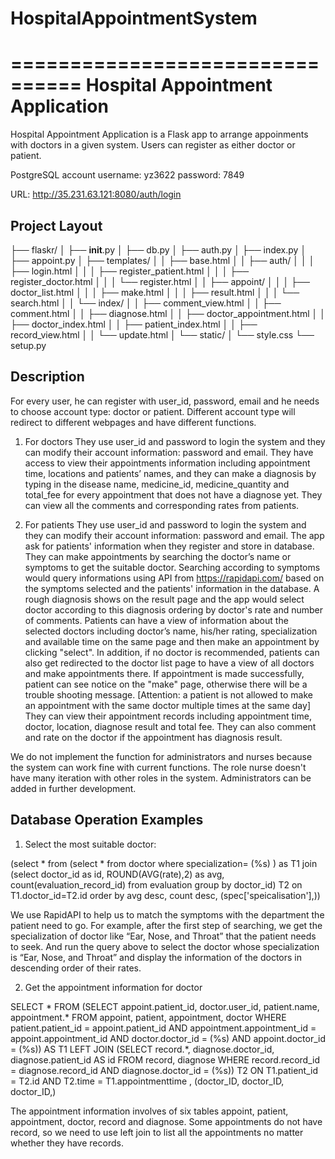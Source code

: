 # HospitalAppointmentSystem
================================
Hospital Appointment Application
================================

Hospital Appointment Application is a Flask app to arrange appoinments with doctors in a given system. Users can register as either doctor or patient. 

PostgreSQL account
username: yz3622
password: 7849

URL: http://35.231.63.121:8080/auth/login

Project Layout
--------------
├── flaskr/
│   ├── __init__.py
│   ├── db.py
│   ├── auth.py
│   ├── index.py
│   ├── appoint.py
│   ├── templates/
│   │   ├── base.html
│   │   ├── auth/
│   │   │   ├── login.html
│   │   │   ├── register_patient.html
│   │   │   ├── register_doctor.html
│   │   │   └── register.html
│   │   ├── appoint/
│   │   │   ├── doctor_list.html
│   │   │   ├── make.html
│   │   │   ├── result.html
│   │   │   └── search.html
│   │   └── index/
│   │       ├── comment_view.html
│   │       ├── comment.html
│   │       ├── diagnose.html
│   │       ├── doctor_appointment.html
│   │       ├── doctor_index.html
│   │       ├── patient_index.html
│   │       ├── record_view.html
│   │       └── update.html
│   └── static/
│       └── style.css
└── setup.py


Description
-----------
For every user, he can register with user_id, password, email and he needs to choose account type: doctor or patient. Different account type will redirect to different webpages and have different functions.  

1. For doctors
They use user_id and password to login the system and they can modify their account information: password and email. 
They have access to view their appointments information including appointment time, locations and patients’ names, and they can make a diagnosis by typing in the disease name, medicine_id, medicine_quantity and total_fee for every appointment that does not have a diagnose yet.
They can view all the comments and corresponding rates from patients. 

2. For patients
They use user_id and password to login the system and they can modify their account information: password and email. The app ask for patients' information when they register and store in database.
They can make appointments by searching the doctor’s name or symptoms to get the suitable doctor. Searching according to symptoms would query informations using API from https://rapidapi.com/ based on the symptoms selected and the patients' information in the database. A rough diagnosis shows on the result page and the app would select doctor according to this diagnosis ordering by doctor's rate and number of comments. Patients can have a view of information about the selected doctors including doctor’s name, his/her rating, specialization and available time on the same page and then make an appointment by clicking "select". In addition, if no doctor is recommended, patients can also get redirected to the doctor list page to have a view of all doctors and make appointments there. If appointment is made successfully, patient can see notice on the "make" page, otherwise there will be a trouble shooting message.
[Attention: a patient is not allowed to make an appointment with the same doctor multiple times at the same day]
They can view their appointment records including appointment time, doctor, location, diagnose result and total fee. They can also comment and rate on the doctor if the appointment has diagnosis result. 

We do not implement the function for administrators and nurses because the system can work fine with current functions. The role nurse doesn't have many iteration with other roles in the system. Administrators can be added in further development. 


Database Operation Examples
---------------------------
1. Select the most suitable doctor:

(select * from (select * from doctor where specialization= (%s) ) as T1 
join (select doctor_id as id, ROUND(AVG(rate),2) as avg, count(evaluation_record_id) from evaluation 
group by doctor_id) T2 on T1.doctor_id=T2.id 
order by avg desc, count desc, (spec['speicalisation'],))

We use RapidAPI to help us to match the symptoms with the department the patient need to go. For example, after the first step of searching, we get the specialization of doctor like “Ear, Nose, and Throat” that the patient needs to seek. And run the query above to select the doctor whose specialization is “Ear, Nose, and Throat” and display the information of the doctors in descending order of their rates. 


2. Get the appointment information for doctor

SELECT * FROM 
(SELECT appoint.patient_id, doctor.user_id, patient.name, appointment.* 
FROM appoint, patient, appointment, doctor 
WHERE patient.patient_id = appoint.patient_id AND appointment.appointment_id = appoint.appointment_id AND 
doctor.doctor_id = (%s) AND appoint.doctor_id = (%s)) AS T1 
LEFT JOIN (SELECT record.*, diagnose.doctor_id, diagnose.patient_id AS id FROM record, diagnose 
WHERE record.record_id = diagnose.record_id AND diagnose.doctor_id = (%s)) T2 ON T1.patient_id = T2.id 
AND T2.time = T1.appointmenttime
, (doctor_ID, doctor_ID, doctor_ID,)

The appointment information involves of six tables appoint, patient, appointment, doctor, record and diagnose. Some appointments do not have record, so we need to use left join to list all the appointments no matter whether they have records. 

